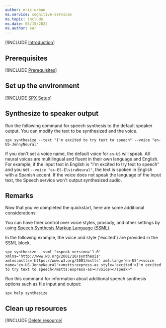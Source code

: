 ```yaml
---
author: eric-urban
ms.service: cognitive-services
ms.topic: include
ms.date: 03/15/2022
ms.author: eur
---
```


[!INCLUDE [Introduction](intro.md)]

## Prerequisites

[!INCLUDE [Prerequisites](../../common/azure-prerequisites.md)]

## Set up the environment

[!INCLUDE [SPX Setup](../../spx-setup-quick.md)]

## Synthesize to speaker output

Run the following command for speech synthesis to the default speaker output. You can modify the text to be synthesized and the voice.

```console
spx synthesize --text "I'm excited to try text to speech" --voice "en-US-JennyNeural"
```

If you don't set a voice name, the default voice for `en-US` will speak. All neural voices are multilingual and fluent in their own language and English. For example, if the input text in English is "I'm excited to try text to speech" and you set `--voice "es-ES-ElviraNeural"`, the text is spoken in English with a Spanish accent. If the voice does not speak the language of the input text, the Speech service won't output synthesized audio.

## Remarks

Now that you've completed the quickstart, here are some additional considerations:

You can have finer control over voice styles, prosody, and other settings by using [Speech Synthesis Markup Language (SSML)](~/articles/cognitive-services/speech-service/speech-synthesis-markup.md).

In the following example, the voice and style ('excited') are provided in the SSML block. 

```console
spx synthesize --ssml "<speak version='1.0' xmlns='http://www.w3.org/2001/10/synthesis' xmlns:mstts='https://www.w3.org/2001/mstts' xml:lang='en-US'><voice name='en-US-JennyNeural'><mstts:express-as style='excited'>I'm excited to try text to speech</mstts:express-as></voice></speak>"
```

Run this command for information about additional speech synthesis options such as file input and output:
```console
spx help synthesize
```

## Clean up resources

[!INCLUDE [Delete resource](../../common/delete-resource.md)]